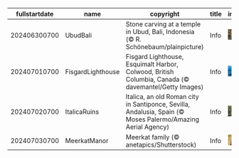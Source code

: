 |fullstartdate|name|copyright|title|image|
|--|--|--|--|--|
202406300700|UbudBali|Stone carving at a temple in Ubud, Bali, Indonesia (© R. Schönebaum/plainpicture)|Info|![](/en-AU/2024/07/202406300700UbudBali.jpg)|
202407010700|FisgardLighthouse|Fisgard Lighthouse, Esquimalt Harbor, Colwood, British Columbia, Canada (© davemantel/Getty Images)|Info|![](/en-AU/2024/07/202407010700FisgardLighthouse.jpg)|
202407020700|ItalicaRuins|Italica, an old Roman city in Santiponce, Sevilla, Andalusia, Spain (© Moses Palermo/Amazing Aerial Agency)|Info|![](/en-AU/2024/07/202407020700ItalicaRuins.jpg)|
202407030700|MeerkatManor|Meerkat family (© anetapics/Shutterstock)|Info|![](/en-AU/2024/07/202407030700MeerkatManor.jpg)|
